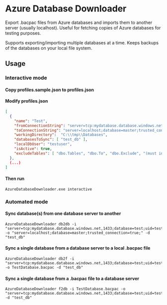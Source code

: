 # Azure Database Downloader

Export .bacpac files from Azure databases and imports them to another server (usually localhost). Useful for fetching copies of Azure databases for testing purposes.

Supports exporting/importing multiple databases at a time. Keeps backups of the databases on your local file system.

## Usage

### Interactive mode

#### Copy profiles.sample.json to profiles.json

#### Modify profiles.json

```json
[
  {
    "name": "Test",
    "fromConnectionString": "server=tcp:mydatabase.database.windows.net,1433;database=test_db;uid=test@mydatabase;pwd=MyPassword123;",
    "toConnectionString": "server=localhost;database=master;trusted_connection=true;",
    "workingDirectory":  "C:\\tmp\\Databases", 
    "databasesToSync": [ "test_db" ],
    "localDbUser": "testuser",
    "isActive": true,
    "excludeTables": [ "dbo.Tables", "dbo.To", "dbo.Exclude", "(must include schema)" ],
  },
  (...)
]
```

#### Then run 

```
AzureDatabaseDownloader.exe interactive
```

### Automated mode

#### Sync database(s) from one database server to another
```
AzureDatabaseDownloader db2db -i "server=tcp:mydatabase.database.windows.net,1433;database=test;uid=test@mydatabase;pwd=MyPassword123;" -o "server=localhost;database=master;trusted_connection=true;" -d "test_db"
```

#### Sync a single database from a database server to a local .bacpac file
```
AzureDatabaseDownloader db2f -i "server=tcp:mydatabase.database.windows.net,1433;database=test;uid=test@mydatabase;pwd=MyPassword123;" -o TestDatabase.bacpac -d "test_db"
```

#### Sync a single database from a .bacpac file to a database server
```
AzureDatabaseDownloader f2db -i TestDatabase.bacpac -o "server=tcp:mydatabase.database.windows.net,1433;database=test;uid=test@mydatabase;pwd=MyPassword123;" -d "test_db"
```
